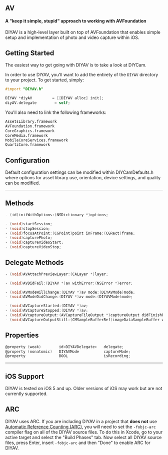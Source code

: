 ## AV
#### A "keep it simple, stupid" approach to working with AVFoundation

DIYAV is a high-level layer built on top of AVFoundation that enables simple setup and implementation of photo and video capture within iOS.

## Getting Started
The easiest way to get going with DIYAV is to take a look at DIYCam.

In order to use DIYAV, you'll want to add the entirety of the `DIYAV` directory to your project. To get started, simply:

```objective-c
#import "DIYAV.h"
```

```objective-c
DIYAV *diyAV         = [[DIYAV alloc] init];
diyAV.delegate        = self;
```

You'll also need to link the following frameworks:

```bash
AssetsLibrary.framework
AVFoundation.framework
CoreGraphics.framework
CoreMedia.framework
MobileCoreServices.framework
QuartzCore.framework
```

## Configuration
Default configuration settings can be modified within DIYCamDefaults.h where options for asset library use, orientation, device settings, and quality can be modified.

---

## Methods
```objective-c
- (id)initWithOptions:(NSDictionary *)options;

- (void)startSession;
- (void)stopSession;
- (void)focusAtPoint:(CGPoint)point inFrame:(CGRect)frame;
- (void)capturePhoto;
- (void)captureVideoStart;
- (void)captureVideoStop;
```

## Delegate Methods
```objective-c
- (void)AVAttachPreviewLayer:(CALayer *)layer;

- (void)AVDidFail:(DIYAV *)av withError:(NSError *)error;

- (void)AVModeWillChange:(DIYAV *)av mode:(DIYAVMode)mode;
- (void)AVModeDidChange:(DIYAV *)av mode:(DIYAVMode)mode;

- (void)AVCaptureStarted:(DIYAV *)av;
- (void)AVCaptureStopped:(DIYAV *)av;
- (void)AVcaptureOutput:(AVCaptureFileOutput *)captureOutput didFinishRecordingToOutputFileAtURL:(NSURL *)outputFileURL fromConnections:(NSArray *)connections error:(NSError *)error;
- (void)AVCaptureOutputStill:(CMSampleBufferRef)imageDataSampleBuffer withError:(NSError *)error;
```

## Properties
```objective-c
@property (weak)        id<DIYAVDelegate>   delegate;
@property (nonatomic)   DIYAVMode           captureMode;
@property               BOOL                isRecording;
```

---

## iOS Support
DIYAV is tested on iOS 5 and up. Older versions of iOS may work but are not currently supported.

## ARC
DIYAV uses ARC. If you are including DIYAV in a project that **does not** use [Automatic Reference Counting (ARC)](http://developer.apple.com/library/ios/#releasenotes/ObjectiveC/RN-TransitioningToARC/Introduction/Introduction.html), you will need to set the `-fobjc-arc` compiler flag on all of the DIYAV source files. To do this in Xcode, go to your active target and select the "Build Phases" tab. Now select all DIYAV source files, press Enter, insert `-fobjc-arc` and then "Done" to enable ARC for DIYAV.
